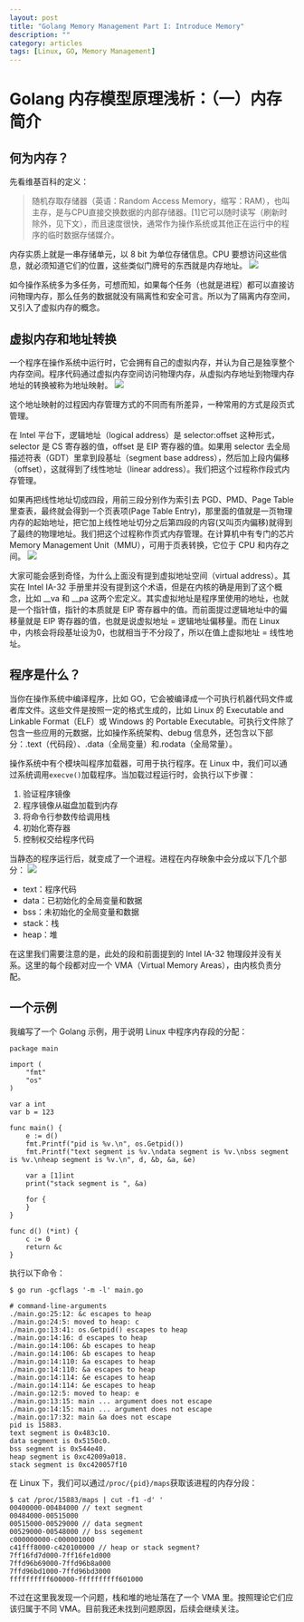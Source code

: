 ```yaml
---
layout: post
title: "Golang Memory Management Part I: Introduce Memory"
description: ""
category: articles
tags: [Linux, GO, Memory Management]
---
```


# Golang 内存模型原理浅析：（一）内存简介
## 何为内存？
先看维基百科的定义：
> 随机存取存储器（英语：Random Access Memory，缩写：RAM），也叫主存，是与CPU直接交换数据的内部存储器。[1]它可以随时读写（刷新时除外，见下文），而且速度很快，通常作为操作系统或其他正在运行中的程序的临时数据存储媒介。

内存实质上就是一串存储单元，以 8 bit 为单位存储信息。CPU 要想访问这些信息，就必须知道它们的位置，这些类似门牌号的东西就是内存地址。
![](/images/15348326726886/15348344928477.jpg)    

如今操作系统多为多任务，可想而知，如果每个任务（也就是进程）都可以直接访问物理内存，那么任务的数据就没有隔离性和安全可言。所以为了隔离内存空间，又引入了虚拟内存的概念。

## 虚拟内存和地址转换
一个程序在操作系统中运行时，它会拥有自己的虚拟内存，并认为自己是独享整个内存空间。程序代码通过虚拟内存空间访问物理内存，从虚拟内存地址到物理内存地址的转换被称为地址映射。
![](/images/15348326726886/15348351968396.jpg)

这个地址映射的过程因内存管理方式的不同而有所差异，一种常用的方式是段页式管理。

在 Intel 平台下，逻辑地址（logical address）是 selector:offset 这种形式，selector 是 CS 寄存器的值，offset 是 EIP 寄存器的值。如果用 selector 去全局描述符表（GDT）里拿到段基址（segment base address），然后加上段内偏移（offset），这就得到了线性地址（linear address）。我们把这个过程称作段式内存管理。

如果再把线性地址切成四段，用前三段分别作为索引去 PGD、PMD、Page Table 里查表，最终就会得到一个页表项(Page Table Entry)，那里面的值就是一页物理内存的起始地址，把它加上线性地址切分之后第四段的内容(又叫页内偏移)就得到了最终的物理地址。我们把这个过程称作页式内存管理。在计算机中有专门的芯片 Memory Management Unit（MMU），可用于页表转换，它位于 CPU 和内存之间。
![](/images/15348326726886/15348451415807.jpg)

大家可能会感到奇怪，为什么上面没有提到虚拟地址空间（virtual address）。其实在 Intel IA-32 手册里并没有提到这个术语，但是在内核的确是用到了这个概念，比如 __va 和 __pa 这两个宏定义。其实虚拟地址是程序里使用的地址，也就是一个指针值，指针的本质就是 EIP 寄存器中的值。而前面提过逻辑地址中的偏移量就是 EIP 寄存器的值，也就是说虚拟地址 = 逻辑地址偏移量。而在 Linux 中，内核会将段基址设为0，也就相当于不分段了，所以在值上虚拟地址 = 线性地址。
## 程序是什么？
当你在操作系统中编译程序，比如 GO，它会被编译成一个可执行机器代码文件或者库文件。这些文件是按照一定的格式生成的，比如 Linux 的 Executable and Linkable Format（ELF）或 Windows 的 Portable Executable。可执行文件除了包含一些应用的元数据，比如操作系统架构、debug 信息外，还包含以下部分：.text（代码段）、.data（全局变量）和.rodata（全局常量）。

操作系统中有个模块叫程序加载器，可用于执行程序。在 Linux 中，我们可以通过系统调用`execve()`加载程序。当加载过程运行时，会执行以下步骤：

1. 验证程序镜像
2. 程序镜像从磁盘加载到内存
3. 将命令行参数传给调用栈
4. 初始化寄存器
5. 控制权交给程序代码

当静态的程序运行后，就变成了一个进程。进程在内存映象中会分成以下几个部分：
![](/images/15348326726886/15348655066835.jpg)

* text：程序代码
* data：已初始化的全局变量和数据
* bss：未初始化的全局变量和数据
* stack：栈
* heap：堆

在这里我们需要注意的是，此处的段和前面提到的 Intel IA-32 物理段并没有关系。这里的每个段都对应一个 VMA（Virtual Memory Areas），由内核负责分配。

## 一个示例
我编写了一个 Golang 示例，用于说明 Linux 中程序内存段的分配：

```
package main

import (
    "fmt"
    "os"
)

var a int
var b = 123

func main() {
    e := d()
    fmt.Printf("pid is %v.\n", os.Getpid())
    fmt.Printf("text segment is %v.\ndata segment is %v.\nbss segment is %v.\nheap segment is %v.\n", d, &b, &a, &e)

    var a [1]int
    print("stack segment is ", &a)

    for {
    }
}

func d() (*int) {
    c := 0
    return &c
}
```

执行以下命令：

```
$ go run -gcflags '-m -l' main.go

# command-line-arguments
./main.go:25:12: &c escapes to heap
./main.go:24:5: moved to heap: c
./main.go:13:41: os.Getpid() escapes to heap
./main.go:14:16: d escapes to heap
./main.go:14:106: &b escapes to heap
./main.go:14:106: &b escapes to heap
./main.go:14:110: &a escapes to heap
./main.go:14:110: &a escapes to heap
./main.go:14:114: &e escapes to heap
./main.go:14:114: &e escapes to heap
./main.go:12:5: moved to heap: e
./main.go:13:15: main ... argument does not escape
./main.go:14:15: main ... argument does not escape
./main.go:17:32: main &a does not escape
pid is 15883.
text segment is 0x483c10.
data segment is 0x5150c0.
bss segment is 0x544e40.
heap segment is 0xc42009a018.
stack segment is 0xc420057f10

```

在 Linux 下，我们可以通过`/proc/{pid}/maps`获取该进程的内存分段：

```
$ cat /proc/15883/maps | cut -f1 -d' '
00400000-00484000 // text segment
00484000-00515000
00515000-00529000 // data segment
00529000-00548000 // bss segement
c000000000-c000001000
c41fff8000-c420100000 // heap or stack segment?
7ff16fd7d000-7ff16fe1d000
7ffd96b69000-7ffd96b8a000
7ffd96bd1000-7ffd96bd3000
ffffffffff600000-ffffffffff601000
```

不过在这里我发现一个问题，栈和堆的地址落在了一个 VMA 里。按照理论它们应该归属于不同 VMA。目前我还未找到问题原因，后续会继续关注。



